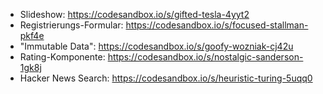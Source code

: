 - Slideshow: https://codesandbox.io/s/gifted-tesla-4yyt2
- Registrierungs-Formular: https://codesandbox.io/s/focused-stallman-pkf4e
- "Immutable Data": https://codesandbox.io/s/goofy-wozniak-cj42u
- Rating-Komponente: https://codesandbox.io/s/nostalgic-sanderson-1gk8j
- Hacker News Search: https://codesandbox.io/s/heuristic-turing-5uqq0
